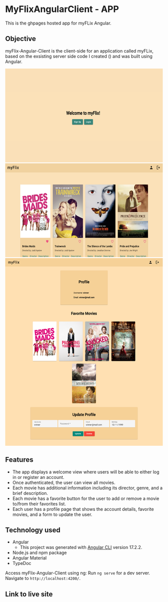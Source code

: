 # MyFlixAngularClient - APP

This is the ghpages hosted app for myFLix Angular.

## Objective

myFlix-Angular-Client is the client-side for an application called myFLix, based on the exsisting server side code I created () and was built using Angular.

<img src=src/img/welcomescreen.png height="300"/>
<img src=src/img/moviescreen.png height="300"/>
<img src=src/img/profilescreen.png height="600" />

## Features

- The app displays a welcome view where users will be able to either log in or register an account.
- Once authenticated, the user can view all movies.
- Each movie has additional information including its director, genre, and a brief description.
- Each movie has a favorite button for the user to add or remove a movie to/from their favorites list.
- Each user has a profile page that shows the account details, favorite movies, and a form to update the user.

## Technology used

- Angular
  - This project was generated with [Angular CLI](https://github.com/angular/angular-cli) version 17.2.2.
- Node.js and npm package
- Angular Material
- TypeDoc

Access myFlix-Angular-Client using ng: Run `ng serve` for a dev server. Navigate to `http://localhost:4200/`.

## Link to live site

